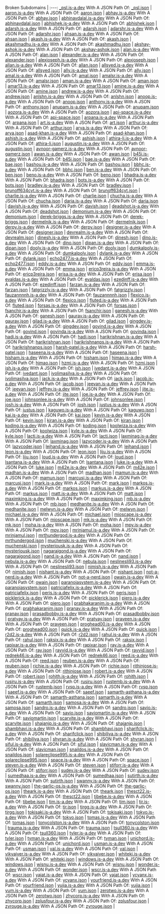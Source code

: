 Broken Subdomains |
:---:
[_psl.is-a.dev](https://_psl.is-a.dev) With A JSON Path Of: [_psl.json](https://github.com/is-a-dev/register/tree/main/domains/_psl.json) |
[aaron.is-a.dev](https://aaron.is-a.dev) With A JSON Path Of: [aaron.json](https://github.com/is-a-dev/register/tree/main/domains/aaron.json) |
[abhay.is-a.dev](https://abhay.is-a.dev) With A JSON Path Of: [abhay.json](https://github.com/is-a-dev/register/tree/main/domains/abhay.json) |
[abhinavdalal.is-a.dev](https://abhinavdalal.is-a.dev) With A JSON Path Of: [abhinavdalal.json](https://github.com/is-a-dev/register/tree/main/domains/abhinavdalal.json) |
[abhishek.is-a.dev](https://abhishek.is-a.dev) With A JSON Path Of: [abhishek.json](https://github.com/is-a-dev/register/tree/main/domains/abhishek.json) |
[adarsh.is-a.dev](https://adarsh.is-a.dev) With A JSON Path Of: [adarsh.json](https://github.com/is-a-dev/register/tree/main/domains/adarsh.json) |
[adarshr.is-a.dev](https://adarshr.is-a.dev) With A JSON Path Of: [adarshr.json](https://github.com/is-a-dev/register/tree/main/domains/adarshr.json) |
[ahsan.is-a.dev](https://ahsan.is-a.dev) With A JSON Path Of: [ahsan.json](https://github.com/is-a-dev/register/tree/main/domains/ahsan.json) |
[akash.is-a.dev](https://akash.is-a.dev) With A JSON Path Of: [akash.json](https://github.com/is-a-dev/register/tree/main/domains/akash.json) |
[akashmadhu.is-a.dev](https://akashmadhu.is-a.dev) With A JSON Path Of: [akashmadhu.json](https://github.com/is-a-dev/register/tree/main/domains/akashmadhu.json) |
[akshay-ashok.is-a.dev](https://akshay-ashok.is-a.dev) With A JSON Path Of: [akshay-ashok.json](https://github.com/is-a-dev/register/tree/main/domains/akshay-ashok.json) |
[alan.is-a.dev](https://alan.is-a.dev) With A JSON Path Of: [alan.json](https://github.com/is-a-dev/register/tree/main/domains/alan.json) |
[alexander.is-a.dev](https://alexander.is-a.dev) With A JSON Path Of: [alexander.json](https://github.com/is-a-dev/register/tree/main/domains/alexander.json) |
[alexjoseph.is-a.dev](https://alexjoseph.is-a.dev) With A JSON Path Of: [alexjoseph.json](https://github.com/is-a-dev/register/tree/main/domains/alexjoseph.json) |
[allan.is-a.dev](https://allan.is-a.dev) With A JSON Path Of: [allan.json](https://github.com/is-a-dev/register/tree/main/domains/allan.json) |
[allsyed.is-a.dev](https://allsyed.is-a.dev) With A JSON Path Of: [allsyed.json](https://github.com/is-a-dev/register/tree/main/domains/allsyed.json) |
[ally.is-a.dev](https://ally.is-a.dev) With A JSON Path Of: [ally.json](https://github.com/is-a-dev/register/tree/main/domains/ally.json) |
[amal.is-a.dev](https://amal.is-a.dev) With A JSON Path Of: [amal.json](https://github.com/is-a-dev/register/tree/main/domains/amal.json) |
[amalsr.is-a.dev](https://amalsr.is-a.dev) With A JSON Path Of: [amalsr.json](https://github.com/is-a-dev/register/tree/main/domains/amalsr.json) |
[aman.is-a.dev](https://aman.is-a.dev) With A JSON Path Of: [aman.json](https://github.com/is-a-dev/register/tree/main/domains/aman.json) |
[amar13.is-a.dev](https://amar13.is-a.dev) With A JSON Path Of: [amar13.json](https://github.com/is-a-dev/register/tree/main/domains/amar13.json) |
[amine.is-a.dev](https://amine.is-a.dev) With A JSON Path Of: [amine.json](https://github.com/is-a-dev/register/tree/main/domains/amine.json) |
[andrew.is-a.dev](https://andrew.is-a.dev) With A JSON Path Of: [andrew.json](https://github.com/is-a-dev/register/tree/main/domains/andrew.json) |
[anlshn.is-a.dev](https://anlshn.is-a.dev) With A JSON Path Of: [anlshn.json](https://github.com/is-a-dev/register/tree/main/domains/anlshn.json) |
[anoop.is-a.dev](https://anoop.is-a.dev) With A JSON Path Of: [anoop.json](https://github.com/is-a-dev/register/tree/main/domains/anoop.json) |
[anthony.is-a.dev](https://anthony.is-a.dev) With A JSON Path Of: [anthony.json](https://github.com/is-a-dev/register/tree/main/domains/anthony.json) |
[anupam.is-a.dev](https://anupam.is-a.dev) With A JSON Path Of: [anupam.json](https://github.com/is-a-dev/register/tree/main/domains/anupam.json) |
[aozora.is-a.dev](https://aozora.is-a.dev) With A JSON Path Of: [aozora.json](https://github.com/is-a-dev/register/tree/main/domains/aozora.json) |
[api-space.is-a.dev](https://api-space.is-a.dev) With A JSON Path Of: [api-space.json](https://github.com/is-a-dev/register/tree/main/domains/api-space.json) |
[arpana.is-a.dev](https://arpana.is-a.dev) With A JSON Path Of: [arpana.json](https://github.com/is-a-dev/register/tree/main/domains/arpana.json) |
[art.is-a.dev](https://art.is-a.dev) With A JSON Path Of: [art.json](https://github.com/is-a-dev/register/tree/main/domains/art.json) |
[arthur.is-a.dev](https://arthur.is-a.dev) With A JSON Path Of: [arthur.json](https://github.com/is-a-dev/register/tree/main/domains/arthur.json) |
[arya.is-a.dev](https://arya.is-a.dev) With A JSON Path Of: [arya.json](https://github.com/is-a-dev/register/tree/main/domains/arya.json) |
[asad-khan.is-a.dev](https://asad-khan.is-a.dev) With A JSON Path Of: [asad-khan.json](https://github.com/is-a-dev/register/tree/main/domains/asad-khan.json) |
[ashish.is-a.dev](https://ashish.is-a.dev) With A JSON Path Of: [ashish.json](https://github.com/is-a-dev/register/tree/main/domains/ashish.json) |
[athira-li.is-a.dev](https://athira-li.is-a.dev) With A JSON Path Of: [athira-li.json](https://github.com/is-a-dev/register/tree/main/domains/athira-li.json) |
[augustin.is-a.dev](https://augustin.is-a.dev) With A JSON Path Of: [augustin.json](https://github.com/is-a-dev/register/tree/main/domains/augustin.json) |
[avnoor-gamerz.is-a.dev](https://avnoor-gamerz.is-a.dev) With A JSON Path Of: [avnoor-gamerz.json](https://github.com/is-a-dev/register/tree/main/domains/avnoor-gamerz.json) |
[awan.is-a.dev](https://awan.is-a.dev) With A JSON Path Of: [awan.json](https://github.com/is-a-dev/register/tree/main/domains/awan.json) |
[b45i.is-a.dev](https://b45i.is-a.dev) With A JSON Path Of: [b45i.json](https://github.com/is-a-dev/register/tree/main/domains/b45i.json) |
[bae.is-a.dev](https://bae.is-a.dev) With A JSON Path Of: [bae.json](https://github.com/is-a-dev/register/tree/main/domains/bae.json) |
[bashou.is-a.dev](https://bashou.is-a.dev) With A JSON Path Of: [bashou.json](https://github.com/is-a-dev/register/tree/main/domains/bashou.json) |
[bbhc.is-a.dev](https://bbhc.is-a.dev) With A JSON Path Of: [bbhc.json](https://github.com/is-a-dev/register/tree/main/domains/bbhc.json) |
[ben.is-a.dev](https://ben.is-a.dev) With A JSON Path Of: [ben.json](https://github.com/is-a-dev/register/tree/main/domains/ben.json) |
[beno.is-a.dev](https://beno.is-a.dev) With A JSON Path Of: [beno.json](https://github.com/is-a-dev/register/tree/main/domains/beno.json) |
[bhadra.is-a.dev](https://bhadra.is-a.dev) With A JSON Path Of: [bhadra.json](https://github.com/is-a-dev/register/tree/main/domains/bhadra.json) |
[bots.is-a.dev](https://bots.is-a.dev) With A JSON Path Of: [bots.json](https://github.com/is-a-dev/register/tree/main/domains/bots.json) |
[bradley.is-a.dev](https://bradley.is-a.dev) With A JSON Path Of: [bradley.json](https://github.com/is-a-dev/register/tree/main/domains/bradley.json) |
[brunoff634cyt.is-a.dev](https://brunoff634cyt.is-a.dev) With A JSON Path Of: [brunoff634cyt.json](https://github.com/is-a-dev/register/tree/main/domains/brunoff634cyt.json) |
[charlie.is-a.dev](https://charlie.is-a.dev) With A JSON Path Of: [charlie.json](https://github.com/is-a-dev/register/tree/main/domains/charlie.json) |
[chucha.is-a.dev](https://chucha.is-a.dev) With A JSON Path Of: [chucha.json](https://github.com/is-a-dev/register/tree/main/domains/chucha.json) |
[daria.is-a.dev](https://daria.is-a.dev) With A JSON Path Of: [daria.json](https://github.com/is-a-dev/register/tree/main/domains/daria.json) |
[davish.is-a.dev](https://davish.is-a.dev) With A JSON Path Of: [davish.json](https://github.com/is-a-dev/register/tree/main/domains/davish.json) |
[deadshot.is-a.dev](https://deadshot.is-a.dev) With A JSON Path Of: [deadshot.json](https://github.com/is-a-dev/register/tree/main/domains/deadshot.json) |
[demonium.is-a.dev](https://demonium.is-a.dev) With A JSON Path Of: [demonium.json](https://github.com/is-a-dev/register/tree/main/domains/demonium.json) |
[derek-briggs.is-a.dev](https://derek-briggs.is-a.dev) With A JSON Path Of: [derek-briggs.json](https://github.com/is-a-dev/register/tree/main/domains/derek-briggs.json) |
[dermelnik.is-a.dev](https://dermelnik.is-a.dev) With A JSON Path Of: [dermelnik.json](https://github.com/is-a-dev/register/tree/main/domains/dermelnik.json) |
[derpy.is-a.dev](https://derpy.is-a.dev) With A JSON Path Of: [derpy.json](https://github.com/is-a-dev/register/tree/main/domains/derpy.json) |
[designer.is-a.dev](https://designer.is-a.dev) With A JSON Path Of: [designer.json](https://github.com/is-a-dev/register/tree/main/domains/designer.json) |
[devrealm.is-a.dev](https://devrealm.is-a.dev) With A JSON Path Of: [devrealm.json](https://github.com/is-a-dev/register/tree/main/domains/devrealm.json) |
[dinesh.is-a.dev](https://dinesh.is-a.dev) With A JSON Path Of: [dinesh.json](https://github.com/is-a-dev/register/tree/main/domains/dinesh.json) |
[dino.is-a.dev](https://dino.is-a.dev) With A JSON Path Of: [dino.json](https://github.com/is-a-dev/register/tree/main/domains/dino.json) |
[dipan.is-a.dev](https://dipan.is-a.dev) With A JSON Path Of: [dipan.json](https://github.com/is-a-dev/register/tree/main/domains/dipan.json) |
[dooly.is-a.dev](https://dooly.is-a.dev) With A JSON Path Of: [dooly.json](https://github.com/is-a-dev/register/tree/main/domains/dooly.json) |
[dumkalpoly.is-a.dev](https://dumkalpoly.is-a.dev) With A JSON Path Of: [dumkalpoly.json](https://github.com/is-a-dev/register/tree/main/domains/dumkalpoly.json) |
[dylank.is-a.dev](https://dylank.is-a.dev) With A JSON Path Of: [dylank.json](https://github.com/is-a-dev/register/tree/main/domains/dylank.json) |
[echo2477.is-a.dev](https://echo2477.is-a.dev) With A JSON Path Of: [echo2477.json](https://github.com/is-a-dev/register/tree/main/domains/echo2477.json) |
[eddy.is-a.dev](https://eddy.is-a.dev) With A JSON Path Of: [eddy.json](https://github.com/is-a-dev/register/tree/main/domains/eddy.json) |
[emma.is-a.dev](https://emma.is-a.dev) With A JSON Path Of: [emma.json](https://github.com/is-a-dev/register/tree/main/domains/emma.json) |
[ericp3reira.is-a.dev](https://ericp3reira.is-a.dev) With A JSON Path Of: [ericp3reira.json](https://github.com/is-a-dev/register/tree/main/domains/ericp3reira.json) |
[erisa.is-a.dev](https://erisa.is-a.dev) With A JSON Path Of: [erisa.json](https://github.com/is-a-dev/register/tree/main/domains/erisa.json) |
[evaldas.is-a.dev](https://evaldas.is-a.dev) With A JSON Path Of: [evaldas.json](https://github.com/is-a-dev/register/tree/main/domains/evaldas.json) |
[ezedinff.is-a.dev](https://ezedinff.is-a.dev) With A JSON Path Of: [ezedinff.json](https://github.com/is-a-dev/register/tree/main/domains/ezedinff.json) |
[farzan.is-a.dev](https://farzan.is-a.dev) With A JSON Path Of: [farzan.json](https://github.com/is-a-dev/register/tree/main/domains/farzan.json) |
[fatgrizzly.is-a.dev](https://fatgrizzly.is-a.dev) With A JSON Path Of: [fatgrizzly.json](https://github.com/is-a-dev/register/tree/main/domains/fatgrizzly.json) |
[fauzannnnh.is-a.dev](https://fauzannnnh.is-a.dev) With A JSON Path Of: [fauzannnnh.json](https://github.com/is-a-dev/register/tree/main/domains/fauzannnnh.json) |
[flexico.is-a.dev](https://flexico.is-a.dev) With A JSON Path Of: [flexico.json](https://github.com/is-a-dev/register/tree/main/domains/flexico.json) |
[fluted.is-a.dev](https://fluted.is-a.dev) With A JSON Path Of: [fluted.json](https://github.com/is-a-dev/register/tree/main/domains/fluted.json) |
[forsas.is-a.dev](https://forsas.is-a.dev) With A JSON Path Of: [forsas.json](https://github.com/is-a-dev/register/tree/main/domains/forsas.json) |
[fsanchir.is-a.dev](https://fsanchir.is-a.dev) With A JSON Path Of: [fsanchir.json](https://github.com/is-a-dev/register/tree/main/domains/fsanchir.json) |
[ganesh.is-a.dev](https://ganesh.is-a.dev) With A JSON Path Of: [ganesh.json](https://github.com/is-a-dev/register/tree/main/domains/ganesh.json) |
[gaurav.is-a.dev](https://gaurav.is-a.dev) With A JSON Path Of: [gaurav.json](https://github.com/is-a-dev/register/tree/main/domains/gaurav.json) |
[gilad.is-a.dev](https://gilad.is-a.dev) With A JSON Path Of: [gilad.json](https://github.com/is-a-dev/register/tree/main/domains/gilad.json) |
[gingdev.is-a.dev](https://gingdev.is-a.dev) With A JSON Path Of: [gingdev.json](https://github.com/is-a-dev/register/tree/main/domains/gingdev.json) |
[govind.is-a.dev](https://govind.is-a.dev) With A JSON Path Of: [govind.json](https://github.com/is-a-dev/register/tree/main/domains/govind.json) |
[govinda.is-a.dev](https://govinda.is-a.dev) With A JSON Path Of: [govinda.json](https://github.com/is-a-dev/register/tree/main/domains/govinda.json) |
[hadi.is-a.dev](https://hadi.is-a.dev) With A JSON Path Of: [hadi.json](https://github.com/is-a-dev/register/tree/main/domains/hadi.json) |
[harikrishnan.is-a.dev](https://harikrishnan.is-a.dev) With A JSON Path Of: [harikrishnan.json](https://github.com/is-a-dev/register/tree/main/domains/harikrishnan.json) |
[harikrishnanps.is-a.dev](https://harikrishnanps.is-a.dev) With A JSON Path Of: [harikrishnanps.json](https://github.com/is-a-dev/register/tree/main/domains/harikrishnanps.json) |
[harsh-patel.is-a.dev](https://harsh-patel.is-a.dev) With A JSON Path Of: [harsh-patel.json](https://github.com/is-a-dev/register/tree/main/domains/harsh-patel.json) |
[haseena.is-a.dev](https://haseena.is-a.dev) With A JSON Path Of: [haseena.json](https://github.com/is-a-dev/register/tree/main/domains/haseena.json) |
[hisham.is-a.dev](https://hisham.is-a.dev) With A JSON Path Of: [hisham.json](https://github.com/is-a-dev/register/tree/main/domains/hisham.json) |
[hjmao.is-a.dev](https://hjmao.is-a.dev) With A JSON Path Of: [hjmao.json](https://github.com/is-a-dev/register/tree/main/domains/hjmao.json) |
[hzmi.is-a.dev](https://hzmi.is-a.dev) With A JSON Path Of: [hzmi.json](https://github.com/is-a-dev/register/tree/main/domains/hzmi.json) |
[ish.is-a.dev](https://ish.is-a.dev) With A JSON Path Of: [ish.json](https://github.com/is-a-dev/register/tree/main/domains/ish.json) |
[ivedant.is-a.dev](https://ivedant.is-a.dev) With A JSON Path Of: [ivedant.json](https://github.com/is-a-dev/register/tree/main/domains/ivedant.json) |
[ivolimasilva.is-a.dev](https://ivolimasilva.is-a.dev) With A JSON Path Of: [ivolimasilva.json](https://github.com/is-a-dev/register/tree/main/domains/ivolimasilva.json) |
[jack.is-a.dev](https://jack.is-a.dev) With A JSON Path Of: [jack.json](https://github.com/is-a-dev/register/tree/main/domains/jack.json) |
[jacob.is-a.dev](https://jacob.is-a.dev) With A JSON Path Of: [jacob.json](https://github.com/is-a-dev/register/tree/main/domains/jacob.json) |
[jeevan.is-a.dev](https://jeevan.is-a.dev) With A JSON Path Of: [jeevan.json](https://github.com/is-a-dev/register/tree/main/domains/jeevan.json) |
[jeffrey.is-a.dev](https://jeffrey.is-a.dev) With A JSON Path Of: [jeffrey.json](https://github.com/is-a-dev/register/tree/main/domains/jeffrey.json) |
[jite.is-a.dev](https://jite.is-a.dev) With A JSON Path Of: [jite.json](https://github.com/is-a-dev/register/tree/main/domains/jite.json) |
[joe.is-a.dev](https://joe.is-a.dev) With A JSON Path Of: [joe.json](https://github.com/is-a-dev/register/tree/main/domains/joe.json) |
[johnsonlee.is-a.dev](https://johnsonlee.is-a.dev) With A JSON Path Of: [johnsonlee.json](https://github.com/is-a-dev/register/tree/main/domains/johnsonlee.json) |
[josh.is-a.dev](https://josh.is-a.dev) With A JSON Path Of: [josh.json](https://github.com/is-a-dev/register/tree/main/domains/josh.json) |
[justus.is-a.dev](https://justus.is-a.dev) With A JSON Path Of: [justus.json](https://github.com/is-a-dev/register/tree/main/domains/justus.json) |
[kaguwo.is-a.dev](https://kaguwo.is-a.dev) With A JSON Path Of: [kaguwo.json](https://github.com/is-a-dev/register/tree/main/domains/kaguwo.json) |
[kai.is-a.dev](https://kai.is-a.dev) With A JSON Path Of: [kai.json](https://github.com/is-a-dev/register/tree/main/domains/kai.json) |
[kevin.is-a.dev](https://kevin.is-a.dev) With A JSON Path Of: [kevin.json](https://github.com/is-a-dev/register/tree/main/domains/kevin.json) |
[kiran.is-a.dev](https://kiran.is-a.dev) With A JSON Path Of: [kiran.json](https://github.com/is-a-dev/register/tree/main/domains/kiran.json) |
[koding.is-a.dev](https://koding.is-a.dev) With A JSON Path Of: [koding.json](https://github.com/is-a-dev/register/tree/main/domains/koding.json) |
[koolwiza.is-a.dev](https://koolwiza.is-a.dev) With A JSON Path Of: [koolwiza.json](https://github.com/is-a-dev/register/tree/main/domains/koolwiza.json) |
[kyle.is-a.dev](https://kyle.is-a.dev) With A JSON Path Of: [kyle.json](https://github.com/is-a-dev/register/tree/main/domains/kyle.json) |
[lacti.is-a.dev](https://lacti.is-a.dev) With A JSON Path Of: [lacti.json](https://github.com/is-a-dev/register/tree/main/domains/lacti.json) |
[laxminag.is-a.dev](https://laxminag.is-a.dev) With A JSON Path Of: [laxminag.json](https://github.com/is-a-dev/register/tree/main/domains/laxminag.json) |
[lazycoder.is-a.dev](https://lazycoder.is-a.dev) With A JSON Path Of: [lazycoder.json](https://github.com/is-a-dev/register/tree/main/domains/lazycoder.json) |
[lejhand.is-a.dev](https://lejhand.is-a.dev) With A JSON Path Of: [lejhand.json](https://github.com/is-a-dev/register/tree/main/domains/lejhand.json) |
[leon.is-a.dev](https://leon.is-a.dev) With A JSON Path Of: [leon.json](https://github.com/is-a-dev/register/tree/main/domains/leon.json) |
[liju.is-a.dev](https://liju.is-a.dev) With A JSON Path Of: [liju.json](https://github.com/is-a-dev/register/tree/main/domains/liju.json) |
[loud.is-a.dev](https://loud.is-a.dev) With A JSON Path Of: [loud.json](https://github.com/is-a-dev/register/tree/main/domains/loud.json) |
[lsantana.is-a.dev](https://lsantana.is-a.dev) With A JSON Path Of: [lsantana.json](https://github.com/is-a-dev/register/tree/main/domains/lsantana.json) |
[luke.is-a.dev](https://luke.is-a.dev) With A JSON Path Of: [luke.json](https://github.com/is-a-dev/register/tree/main/domains/luke.json) |
[m42e.is-a.dev](https://m42e.is-a.dev) With A JSON Path Of: [m42e.json](https://github.com/is-a-dev/register/tree/main/domains/m42e.json) |
[madhan.is-a.dev](https://madhan.is-a.dev) With A JSON Path Of: [madhan.json](https://github.com/is-a-dev/register/tree/main/domains/madhan.json) |
[mamun.is-a.dev](https://mamun.is-a.dev) With A JSON Path Of: [mamun.json](https://github.com/is-a-dev/register/tree/main/domains/mamun.json) |
[marcusj.is-a.dev](https://marcusj.is-a.dev) With A JSON Path Of: [marcusj.json](https://github.com/is-a-dev/register/tree/main/domains/marcusj.json) |
[mark.is-a.dev](https://mark.is-a.dev) With A JSON Path Of: [mark.json](https://github.com/is-a-dev/register/tree/main/domains/mark.json) |
[markos.is-a.dev](https://markos.is-a.dev) With A JSON Path Of: [markos.json](https://github.com/is-a-dev/register/tree/main/domains/markos.json) |
[markus.is-a.dev](https://markus.is-a.dev) With A JSON Path Of: [markus.json](https://github.com/is-a-dev/register/tree/main/domains/markus.json) |
[matt.is-a.dev](https://matt.is-a.dev) With A JSON Path Of: [matt.json](https://github.com/is-a-dev/register/tree/main/domains/matt.json) |
[maximking.is-a.dev](https://maximking.is-a.dev) With A JSON Path Of: [maximking.json](https://github.com/is-a-dev/register/tree/main/domains/maximking.json) |
[mb.is-a.dev](https://mb.is-a.dev) With A JSON Path Of: [mb.json](https://github.com/is-a-dev/register/tree/main/domains/mb.json) |
[medhanite.is-a.dev](https://medhanite.is-a.dev) With A JSON Path Of: [medhanite.json](https://github.com/is-a-dev/register/tree/main/domains/medhanite.json) |
[melwyn.is-a.dev](https://melwyn.is-a.dev) With A JSON Path Of: [melwyn.json](https://github.com/is-a-dev/register/tree/main/domains/melwyn.json) |
[michael.is-a.dev](https://michael.is-a.dev) With A JSON Path Of: [michael.json](https://github.com/is-a-dev/register/tree/main/domains/michael.json) |
[mioscape.is-a.dev](https://mioscape.is-a.dev) With A JSON Path Of: [mioscape.json](https://github.com/is-a-dev/register/tree/main/domains/mioscape.json) |
[mk.is-a.dev](https://mk.is-a.dev) With A JSON Path Of: [mk.json](https://github.com/is-a-dev/register/tree/main/domains/mk.json) |
[moha.is-a.dev](https://moha.is-a.dev) With A JSON Path Of: [moha.json](https://github.com/is-a-dev/register/tree/main/domains/moha.json) |
[mpy.is-a.dev](https://mpy.is-a.dev) With A JSON Path Of: [mpy.json](https://github.com/is-a-dev/register/tree/main/domains/mpy.json) |
[mrinjamul.is-a.dev](https://mrinjamul.is-a.dev) With A JSON Path Of: [mrinjamul.json](https://github.com/is-a-dev/register/tree/main/domains/mrinjamul.json) |
[mrthundergod.is-a.dev](https://mrthundergod.is-a.dev) With A JSON Path Of: [mrthundergod.json](https://github.com/is-a-dev/register/tree/main/domains/mrthundergod.json) |
[muchenski.is-a.dev](https://muchenski.is-a.dev) With A JSON Path Of: [muchenski.json](https://github.com/is-a-dev/register/tree/main/domains/muchenski.json) |
[mysteriousk.is-a.dev](https://mysteriousk.is-a.dev) With A JSON Path Of: [mysteriousk.json](https://github.com/is-a-dev/register/tree/main/domains/mysteriousk.json) |
[nagarajgond.is-a.dev](https://nagarajgond.is-a.dev) With A JSON Path Of: [nagarajgond.json](https://github.com/is-a-dev/register/tree/main/domains/nagarajgond.json) |
[nand.is-a.dev](https://nand.is-a.dev) With A JSON Path Of: [nand.json](https://github.com/is-a-dev/register/tree/main/domains/nand.json) |
[nebula.is-a.dev](https://nebula.is-a.dev) With A JSON Path Of: [nebula.json](https://github.com/is-a-dev/register/tree/main/domains/nebula.json) |
[neslinesli93.is-a.dev](https://neslinesli93.is-a.dev) With A JSON Path Of: [neslinesli93.json](https://github.com/is-a-dev/register/tree/main/domains/neslinesli93.json) |
[nimish.is-a.dev](https://nimish.is-a.dev) With A JSON Path Of: [nimish.json](https://github.com/is-a-dev/register/tree/main/domains/nimish.json) |
[nishant.is-a.dev](https://nishant.is-a.dev) With A JSON Path Of: [nishant.json](https://github.com/is-a-dev/register/tree/main/domains/nishant.json) |
[not-a-nerd.is-a.dev](https://not-a-nerd.is-a.dev) With A JSON Path Of: [not-a-nerd.json](https://github.com/is-a-dev/register/tree/main/domains/not-a-nerd.json) |
[owain.is-a.dev](https://owain.is-a.dev) With A JSON Path Of: [owain.json](https://github.com/is-a-dev/register/tree/main/domains/owain.json) |
[paranoiasystem.is-a.dev](https://paranoiasystem.is-a.dev) With A JSON Path Of: [paranoiasystem.json](https://github.com/is-a-dev/register/tree/main/domains/paranoiasystem.json) |
[patriciafelix.is-a.dev](https://patriciafelix.is-a.dev) With A JSON Path Of: [patriciafelix.json](https://github.com/is-a-dev/register/tree/main/domains/patriciafelix.json) |
[peris.is-a.dev](https://peris.is-a.dev) With A JSON Path Of: [peris.json](https://github.com/is-a-dev/register/tree/main/domains/peris.json) |
[picklerick.is-a.dev](https://picklerick.is-a.dev) With A JSON Path Of: [picklerick.json](https://github.com/is-a-dev/register/tree/main/domains/picklerick.json) |
[piero.is-a.dev](https://piero.is-a.dev) With A JSON Path Of: [piero.json](https://github.com/is-a-dev/register/tree/main/domains/piero.json) |
[prabhakaranjm.is-a.dev](https://prabhakaranjm.is-a.dev) With A JSON Path Of: [prabhakaranjm.json](https://github.com/is-a-dev/register/tree/main/domains/prabhakaranjm.json) |
[pranav.is-a.dev](https://pranav.is-a.dev) With A JSON Path Of: [pranav.json](https://github.com/is-a-dev/register/tree/main/domains/pranav.json) |
[prasadbobby.is-a.dev](https://prasadbobby.is-a.dev) With A JSON Path Of: [prasadbobby.json](https://github.com/is-a-dev/register/tree/main/domains/prasadbobby.json) |
[pratyay.is-a.dev](https://pratyay.is-a.dev) With A JSON Path Of: [pratyay.json](https://github.com/is-a-dev/register/tree/main/domains/pratyay.json) |
[praveen.is-a.dev](https://praveen.is-a.dev) With A JSON Path Of: [praveen.json](https://github.com/is-a-dev/register/tree/main/domains/praveen.json) |
[proghead00.is-a.dev](https://proghead00.is-a.dev) With A JSON Path Of: [proghead00.json](https://github.com/is-a-dev/register/tree/main/domains/proghead00.json) |
[quick.is-a.dev](https://quick.is-a.dev) With A JSON Path Of: [quick.json](https://github.com/is-a-dev/register/tree/main/domains/quick.json) |
[r2d2.is-a.dev](https://r2d2.is-a.dev) With A JSON Path Of: [r2d2.json](https://github.com/is-a-dev/register/tree/main/domains/r2d2.json) |
[rahul.is-a.dev](https://rahul.is-a.dev) With A JSON Path Of: [rahul.json](https://github.com/is-a-dev/register/tree/main/domains/rahul.json) |
[raksix.is-a.dev](https://raksix.is-a.dev) With A JSON Path Of: [raksix.json](https://github.com/is-a-dev/register/tree/main/domains/raksix.json) |
[rapixar.is-a.dev](https://rapixar.is-a.dev) With A JSON Path Of: [rapixar.json](https://github.com/is-a-dev/register/tree/main/domains/rapixar.json) |
[ray.is-a.dev](https://ray.is-a.dev) With A JSON Path Of: [ray.json](https://github.com/is-a-dev/register/tree/main/domains/ray.json) |
[rayvid.is-a.dev](https://rayvid.is-a.dev) With A JSON Path Of: [rayvid.json](https://github.com/is-a-dev/register/tree/main/domains/rayvid.json) |
[rednek46.is-a.dev](https://rednek46.is-a.dev) With A JSON Path Of: [rednek46.json](https://github.com/is-a-dev/register/tree/main/domains/rednek46.json) |
[reed.is-a.dev](https://reed.is-a.dev) With A JSON Path Of: [reed.json](https://github.com/is-a-dev/register/tree/main/domains/reed.json) |
[reuben.is-a.dev](https://reuben.is-a.dev) With A JSON Path Of: [reuben.json](https://github.com/is-a-dev/register/tree/main/domains/reuben.json) |
[richie.is-a.dev](https://richie.is-a.dev) With A JSON Path Of: [richie.json](https://github.com/is-a-dev/register/tree/main/domains/richie.json) |
[rithinjose.is-a.dev](https://rithinjose.is-a.dev) With A JSON Path Of: [rithinjose.json](https://github.com/is-a-dev/register/tree/main/domains/rithinjose.json) |
[robert.is-a.dev](https://robert.is-a.dev) With A JSON Path Of: [robert.json](https://github.com/is-a-dev/register/tree/main/domains/robert.json) |
[rohith.is-a.dev](https://rohith.is-a.dev) With A JSON Path Of: [rohith.json](https://github.com/is-a-dev/register/tree/main/domains/rohith.json) |
[rusiru.is-a.dev](https://rusiru.is-a.dev) With A JSON Path Of: [rusiru.json](https://github.com/is-a-dev/register/tree/main/domains/rusiru.json) |
[rustemb.is-a.dev](https://rustemb.is-a.dev) With A JSON Path Of: [rustemb.json](https://github.com/is-a-dev/register/tree/main/domains/rustemb.json) |
[rvsp.is-a.dev](https://rvsp.is-a.dev) With A JSON Path Of: [rvsp.json](https://github.com/is-a-dev/register/tree/main/domains/rvsp.json) |
[saeef.is-a.dev](https://saeef.is-a.dev) With A JSON Path Of: [saeef.json](https://github.com/is-a-dev/register/tree/main/domains/saeef.json) |
[samarth-asthana.is-a.dev](https://samarth-asthana.is-a.dev) With A JSON Path Of: [samarth-asthana.json](https://github.com/is-a-dev/register/tree/main/domains/samarth-asthana.json) |
[samarth.is-a.dev](https://samarth.is-a.dev) With A JSON Path Of: [samarth.json](https://github.com/is-a-dev/register/tree/main/domains/samarth.json) |
[samosa.is-a.dev](https://samosa.is-a.dev) With A JSON Path Of: [samosa.json](https://github.com/is-a-dev/register/tree/main/domains/samosa.json) |
[sandro.is-a.dev](https://sandro.is-a.dev) With A JSON Path Of: [sandro.json](https://github.com/is-a-dev/register/tree/main/domains/sandro.json) |
[savio.is-a.dev](https://savio.is-a.dev) With A JSON Path Of: [savio.json](https://github.com/is-a-dev/register/tree/main/domains/savio.json) |
[saviomartin.is-a.dev](https://saviomartin.is-a.dev) With A JSON Path Of: [saviomartin.json](https://github.com/is-a-dev/register/tree/main/domains/saviomartin.json) |
[scarvite.is-a.dev](https://scarvite.is-a.dev) With A JSON Path Of: [scarvite.json](https://github.com/is-a-dev/register/tree/main/domains/scarvite.json) |
[shajanjp.is-a.dev](https://shajanjp.is-a.dev) With A JSON Path Of: [shajanjp.json](https://github.com/is-a-dev/register/tree/main/domains/shajanjp.json) |
[shambhavi.is-a.dev](https://shambhavi.is-a.dev) With A JSON Path Of: [shambhavi.json](https://github.com/is-a-dev/register/tree/main/domains/shambhavi.json) |
[sharifclick.is-a.dev](https://sharifclick.is-a.dev) With A JSON Path Of: [sharifclick.json](https://github.com/is-a-dev/register/tree/main/domains/sharifclick.json) |
[shibiliya.is-a.dev](https://shibiliya.is-a.dev) With A JSON Path Of: [shibiliya.json](https://github.com/is-a-dev/register/tree/main/domains/shibiliya.json) |
[shyran.is-a.dev](https://shyran.is-a.dev) With A JSON Path Of: [shyran.json](https://github.com/is-a-dev/register/tree/main/domains/shyran.json) |
[siful.is-a.dev](https://siful.is-a.dev) With A JSON Path Of: [siful.json](https://github.com/is-a-dev/register/tree/main/domains/siful.json) |
[slavicman.is-a.dev](https://slavicman.is-a.dev) With A JSON Path Of: [slavicman.json](https://github.com/is-a-dev/register/tree/main/domains/slavicman.json) |
[snaildos.is-a.dev](https://snaildos.is-a.dev) With A JSON Path Of: [snaildos.json](https://github.com/is-a-dev/register/tree/main/domains/snaildos.json) |
[solareclipse995.is-a.dev](https://solareclipse995.is-a.dev) With A JSON Path Of: [solareclipse995.json](https://github.com/is-a-dev/register/tree/main/domains/solareclipse995.json) |
[space.is-a.dev](https://space.is-a.dev) With A JSON Path Of: [space.json](https://github.com/is-a-dev/register/tree/main/domains/space.json) |
[steven.is-a.dev](https://steven.is-a.dev) With A JSON Path Of: [steven.json](https://github.com/is-a-dev/register/tree/main/domains/steven.json) |
[stiforr.is-a.dev](https://stiforr.is-a.dev) With A JSON Path Of: [stiforr.json](https://github.com/is-a-dev/register/tree/main/domains/stiforr.json) |
[sudev.is-a.dev](https://sudev.is-a.dev) With A JSON Path Of: [sudev.json](https://github.com/is-a-dev/register/tree/main/domains/sudev.json) |
[sumedhaa.is-a.dev](https://sumedhaa.is-a.dev) With A JSON Path Of: [sumedhaa.json](https://github.com/is-a-dev/register/tree/main/domains/sumedhaa.json) |
[sutirth.is-a.dev](https://sutirth.is-a.dev) With A JSON Path Of: [sutirth.json](https://github.com/is-a-dev/register/tree/main/domains/sutirth.json) |
[swanny.is-a.dev](https://swanny.is-a.dev) With A JSON Path Of: [swanny.json](https://github.com/is-a-dev/register/tree/main/domains/swanny.json) |
[the-garlic-os.is-a.dev](https://the-garlic-os.is-a.dev) With A JSON Path Of: [the-garlic-os.json](https://github.com/is-a-dev/register/tree/main/domains/the-garlic-os.json) |
[theark.is-a.dev](https://theark.is-a.dev) With A JSON Path Of: [theark.json](https://github.com/is-a-dev/register/tree/main/domains/theark.json) |
[thesct22.is-a.dev](https://thesct22.is-a.dev) With A JSON Path Of: [thesct22.json](https://github.com/is-a-dev/register/tree/main/domains/thesct22.json) |
[tibebe.is-a.dev](https://tibebe.is-a.dev) With A JSON Path Of: [tibebe.json](https://github.com/is-a-dev/register/tree/main/domains/tibebe.json) |
[tim.is-a.dev](https://tim.is-a.dev) With A JSON Path Of: [tim.json](https://github.com/is-a-dev/register/tree/main/domains/tim.json) |
[tjr.is-a.dev](https://tjr.is-a.dev) With A JSON Path Of: [tjr.json](https://github.com/is-a-dev/register/tree/main/domains/tjr.json) |
[tjrgg.is-a.dev](https://tjrgg.is-a.dev) With A JSON Path Of: [tjrgg.json](https://github.com/is-a-dev/register/tree/main/domains/tjrgg.json) |
[tokisaki.is-a.dev](https://tokisaki.is-a.dev) With A JSON Path Of: [tokisaki.json](https://github.com/is-a-dev/register/tree/main/domains/tokisaki.json) |
[tokyo.is-a.dev](https://tokyo.is-a.dev) With A JSON Path Of: [tokyo.json](https://github.com/is-a-dev/register/tree/main/domains/tokyo.json) |
[tomas.is-a.dev](https://tomas.is-a.dev) With A JSON Path Of: [tomas.json](https://github.com/is-a-dev/register/tree/main/domains/tomas.json) |
[tonycolston.is-a.dev](https://tonycolston.is-a.dev) With A JSON Path Of: [tonycolston.json](https://github.com/is-a-dev/register/tree/main/domains/tonycolston.json) |
[trauma.is-a.dev](https://trauma.is-a.dev) With A JSON Path Of: [trauma.json](https://github.com/is-a-dev/register/tree/main/domains/trauma.json) |
[tsull360.is-a.dev](https://tsull360.is-a.dev) With A JSON Path Of: [tsull360.json](https://github.com/is-a-dev/register/tree/main/domains/tsull360.json) |
[tyler.is-a.dev](https://tyler.is-a.dev) With A JSON Path Of: [tyler.json](https://github.com/is-a-dev/register/tree/main/domains/tyler.json) |
[tyman.is-a.dev](https://tyman.is-a.dev) With A JSON Path Of: [tyman.json](https://github.com/is-a-dev/register/tree/main/domains/tyman.json) |
[unichord.is-a.dev](https://unichord.is-a.dev) With A JSON Path Of: [unichord.json](https://github.com/is-a-dev/register/tree/main/domains/unichord.json) |
[usman.is-a.dev](https://usman.is-a.dev) With A JSON Path Of: [usman.json](https://github.com/is-a-dev/register/tree/main/domains/usman.json) |
[val.is-a.dev](https://val.is-a.dev) With A JSON Path Of: [val.json](https://github.com/is-a-dev/register/tree/main/domains/val.json) |
[vikyaiyer.is-a.dev](https://vikyaiyer.is-a.dev) With A JSON Path Of: [vikyaiyer.json](https://github.com/is-a-dev/register/tree/main/domains/vikyaiyer.json) |
[whitekj.is-a.dev](https://whitekj.is-a.dev) With A JSON Path Of: [whitekj.json](https://github.com/is-a-dev/register/tree/main/domains/whitekj.json) |
[windows.is-a.dev](https://windows.is-a.dev) With A JSON Path Of: [windows.json](https://github.com/is-a-dev/register/tree/main/domains/windows.json) |
[wisnu.is-a.dev](https://wisnu.is-a.dev) With A JSON Path Of: [wisnu.json](https://github.com/is-a-dev/register/tree/main/domains/wisnu.json) |
[wonder.is-a.dev](https://wonder.is-a.dev) With A JSON Path Of: [wonder.json](https://github.com/is-a-dev/register/tree/main/domains/wonder.json) |
[wscr.is-a.dev](https://wscr.is-a.dev) With A JSON Path Of: [wscr.json](https://github.com/is-a-dev/register/tree/main/domains/wscr.json) |
[yajat.is-a.dev](https://yajat.is-a.dev) With A JSON Path Of: [yajat.json](https://github.com/is-a-dev/register/tree/main/domains/yajat.json) |
[ycyanx.is-a.dev](https://ycyanx.is-a.dev) With A JSON Path Of: [ycyanx.json](https://github.com/is-a-dev/register/tree/main/domains/ycyanx.json) |
[yourfriend.is-a.dev](https://yourfriend.is-a.dev) With A JSON Path Of: [yourfriend.json](https://github.com/is-a-dev/register/tree/main/domains/yourfriend.json) |
[yujia.is-a.dev](https://yujia.is-a.dev) With A JSON Path Of: [yujia.json](https://github.com/is-a-dev/register/tree/main/domains/yujia.json) |
[yum.is-a.dev](https://yum.is-a.dev) With A JSON Path Of: [yum.json](https://github.com/is-a-dev/register/tree/main/domains/yum.json) |
[zerotwo.is-a.dev](https://zerotwo.is-a.dev) With A JSON Path Of: [zerotwo.json](https://github.com/is-a-dev/register/tree/main/domains/zerotwo.json) |
[zhycorp.is-a.dev](https://zhycorp.is-a.dev) With A JSON Path Of: [zhycorp.json](https://github.com/is-a-dev/register/tree/main/domains/zhycorp.json) |
[zplusfour.is-a.dev](https://zplusfour.is-a.dev) With A JSON Path Of: [zplusfour.json](https://github.com/is-a-dev/register/tree/main/domains/zplusfour.json) |
[zyrouge.is-a.dev](https://zyrouge.is-a.dev) With A JSON Path Of: [zyrouge.json](https://github.com/is-a-dev/register/tree/main/domains/zyrouge.json) |
